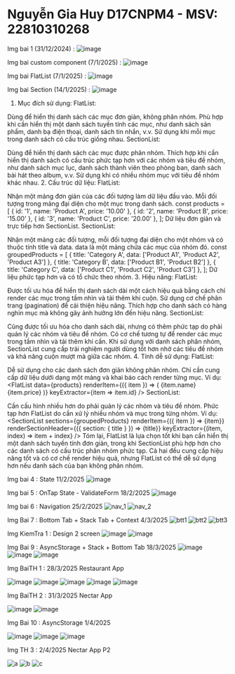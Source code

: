 # Nguyễn Gia Huy D17CNPM4 - MSV: 22810310268 

Img bai 1 (31/12/2024) : ![image](https://github.com/user-attachments/assets/febecfc2-d27f-4eff-b423-4ce473ec699a)

Img bai custom component (7/1/2025) : ![image](https://github.com/user-attachments/assets/a1cd5c1d-6815-4663-897c-d0697dbafe63)

Img bai FlatList (7/1/2025) : ![image](https://github.com/user-attachments/assets/80848fcf-b2dd-4cb0-9297-3a42a15ff092)

Img bai Section (14/1/2025) : ![image](https://github.com/user-attachments/assets/90728512-47bc-4684-8bcb-df4dc0bc9619)

1. Mục đích sử dụng:
FlatList:

Dùng để hiển thị danh sách các mục đơn giản, không phân nhóm.
Phù hợp khi cần hiển thị một danh sách tuyến tính các mục, như danh sách sản phẩm, danh bạ điện thoại, danh sách tin nhắn, v.v.
Sử dụng khi mỗi mục trong danh sách có cấu trúc giống nhau.
SectionList:

Dùng để hiển thị danh sách các mục được phân nhóm.
Thích hợp khi cần hiển thị danh sách có cấu trúc phức tạp hơn với các nhóm và tiêu đề nhóm, như danh sách mục lục, danh sách thành viên theo phòng ban, danh sách bài hát theo album, v.v.
Sử dụng khi có nhiều nhóm mục với tiêu đề nhóm khác nhau.
2. Cấu trúc dữ liệu:
FlatList:

Nhận một mảng đơn giản của các đối tượng làm dữ liệu đầu vào.
Mỗi đối tượng trong mảng đại diện cho một mục trong danh sách.
const products = [
  { id: '1', name: 'Product A', price: '10.00' },
  { id: '2', name: 'Product B', price: '15.00' },
  { id: '3', name: 'Product C', price: '20.00' },
];
Dữ liệu đơn giản và trực tiếp hơn SectionList.
SectionList:

Nhận một mảng các đối tượng, mỗi đối tượng đại diện cho một nhóm và có thuộc tính title và data.
data là một mảng chứa các mục của nhóm đó.
const groupedProducts = [
  { title: 'Category A', data: ['Product A1', 'Product A2', 'Product A3'] },
  { title: 'Category B', data: ['Product B1', 'Product B2'] },
  { title: 'Category C', data: ['Product C1', 'Product C2', 'Product C3'] },
];
Dữ liệu phức tạp hơn và có tổ chức theo nhóm.
3. Hiệu năng:
FlatList:

Được tối ưu hóa để hiển thị danh sách dài một cách hiệu quả bằng cách chỉ render các mục trong tầm nhìn và tải thêm khi cuộn.
Sử dụng cơ chế phân trang (pagination) để cải thiện hiệu năng.
Thích hợp cho danh sách có hàng nghìn mục mà không gây ảnh hưởng lớn đến hiệu năng.
SectionList:

Cũng được tối ưu hóa cho danh sách dài, nhưng có thêm phức tạp do phải quản lý các nhóm và tiêu đề nhóm.
Có cơ chế tương tự để render các mục trong tầm nhìn và tải thêm khi cần.
Khi sử dụng với danh sách phân nhóm, SectionList cung cấp trải nghiệm người dùng tốt hơn nhờ các tiêu đề nhóm và khả năng cuộn mượt mà giữa các nhóm.
4. Tính dễ sử dụng:
FlatList:

Dễ sử dụng cho các danh sách đơn giản không phân nhóm.
Chỉ cần cung cấp dữ liệu dưới dạng một mảng và khai báo cách render từng mục.
Ví dụ:
<FlatList
  data={products}
  renderItem={({ item }) => (
    <View>
      <Text>{item.name}</Text>
      <Text>{item.price}</Text>
    </View>
  )}
  keyExtractor={item => item.id}
/>
SectionList:

Cần cấu hình nhiều hơn do phải quản lý các nhóm và tiêu đề nhóm.
Phức tạp hơn FlatList do cần xử lý nhiều nhóm và mục trong từng nhóm.
Ví dụ:
<SectionList
  sections={groupedProducts}
  renderItem={({ item }) => <Text>{item}</Text>}
  renderSectionHeader={({ section: { title } }) => <Text>{title}</Text>}
  keyExtractor={(item, index) => item + index}
/>
Tóm lại, FlatList là lựa chọn tốt khi bạn cần hiển thị một danh sách tuyến tính đơn giản, trong khi SectionList phù hợp hơn cho các danh sách có cấu trúc phân nhóm phức tạp. Cả hai đều cung cấp hiệu năng tốt và có cơ chế render hiệu quả, nhưng FlatList có thể dễ sử dụng hơn nếu danh sách của bạn không phân nhóm.

Img bai 4 : State 11/2/2025 
![image](https://github.com/user-attachments/assets/0ad8edde-5020-4d47-b913-2471329bf08c)

Img bai 5 : OnTap State - ValidateForm 18/2/2025
![image](https://github.com/user-attachments/assets/b2691d7d-2c7c-4669-badf-ece6b5042536)

Img bai 6 : Navigation 25/2/2025
![nav_1](https://github.com/user-attachments/assets/0d81a4ca-f25d-4f98-8a7f-4cf66470d8f7)
![nav_2](https://github.com/user-attachments/assets/69974526-8081-4b6e-abeb-3e4c2da65ae4)

Img Bai 7 : Bottom Tab + Stack Tab + Context 4/3/2025
![btt1](https://github.com/user-attachments/assets/2b99ab55-d354-4ccd-8e9b-370e17e3610c)
![btt2](https://github.com/user-attachments/assets/e6c5111c-22d7-404c-856c-d924ec5b54a3)
![btt3](https://github.com/user-attachments/assets/16296ad1-9698-4ce6-a6bf-c4ff5e9c025c)

Img KiemTra 1 : Design 2 screen
![image](https://github.com/user-attachments/assets/67f43ee1-52af-45a4-99e1-a43002d2389d)
![image](https://github.com/user-attachments/assets/68e6e276-708e-451d-978a-b4fe0fd9a863)


Img Bai 9 : AsyncStorage + Stack + Bottom Tab 18/3/2025
![image](https://github.com/user-attachments/assets/6e5c0ae6-86ca-4cdf-8d9f-0aeb35010e24)
![image](https://github.com/user-attachments/assets/6b450844-ac0f-442e-9d1f-d214c7b1f653)
![image](https://github.com/user-attachments/assets/1bac1524-0dfc-48dd-b2e6-bce994be6007)

Img BaiTH 1 : 28/3/2025 Restaurant App 

![image](https://github.com/user-attachments/assets/13bee893-bb4f-4179-9ed0-f6fa14872fcc)
![image](https://github.com/user-attachments/assets/1009a1a9-cbe5-45d9-9e88-b2e7a59f00a4)
![image](https://github.com/user-attachments/assets/f3c60009-6856-4443-80ef-a923db671747)
![image](https://github.com/user-attachments/assets/c7d6a544-0075-4f1a-ae45-7c0d7f653d93)
![image](https://github.com/user-attachments/assets/91e01c74-9da9-4b54-a6f2-f0347eb8c130)

Img BaiTH 2 : 31/3/2025 Nectar App 

![image](https://github.com/user-attachments/assets/8d5da639-2ab4-4420-81ec-c7e91e8602ff)
![image](https://github.com/user-attachments/assets/27b63bdc-0c90-496b-9f8b-d0f858a18b68)

Img Bai 10 : AsyncStorage 1/4/2025

![image](https://github.com/user-attachments/assets/a83fc7af-70f0-4889-9fb0-23d384e03fad)
![image](https://github.com/user-attachments/assets/605d4410-d631-4a77-977c-64feb7fda3a1)
![image](https://github.com/user-attachments/assets/6dd1b492-9ebd-499d-923b-ac5f4940f2ea)

Img TH 3 : 2/4/2025 Nectar App P2 

![a](https://github.com/user-attachments/assets/e90bac66-cefc-4e39-a4e2-eadabdb76a9e)
![b](https://github.com/user-attachments/assets/e4ba79eb-0a12-4f2a-878c-25e07d75c3af)
![c](https://github.com/user-attachments/assets/fbae9525-a58f-43cf-adc2-4197ed12227b)








